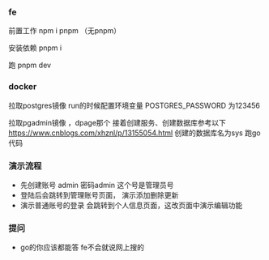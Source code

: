 

### fe
 前置工作 npm i pnpm （无pnpm）
 
安装依赖 pnpm i
 
 跑 pnpm dev
 
 
 
 ### docker
 拉取postgres镜像 
 run的时候配置环境变量 POSTGRES_PASSWORD 为123456
 
 拉取pgadmin镜像 ，dpage那个
 接着创建服务、创建数据库参考以下
 https://www.cnblogs.com/xhznl/p/13155054.html
 创建的数据库名为sys
 跑go代码 
 
 ### 演示流程
 - 先创建账号 admin 密码admin  这个号是管理员号
 - 登陆后会跳转到管理账号页面， 演示添加删除更新
 - 演示普通账号的登录 会跳转到个人信息页面，这改页面中演示编辑功能 

 ### 提问
 - go的你应该都能答 fe不会就说网上搜的
 
